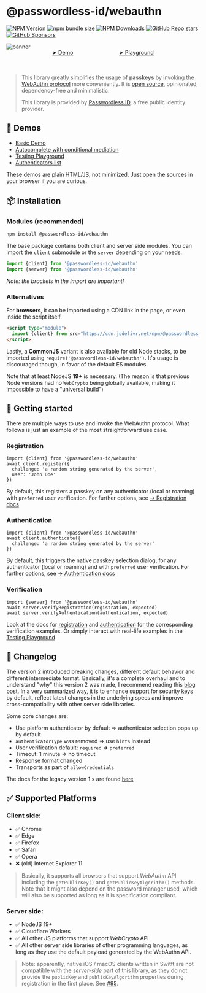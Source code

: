 @passwordless-id/webauthn
=========================

[![NPM Version](https://img.shields.io/npm/v/%40passwordless-id%2Fwebauthn)](https://www.npmjs.com/package/@passwordless-id/webauthn)
[![npm bundle size](https://img.shields.io/bundlephobia/minzip/@passwordless-id/webauthn)](https://bundlephobia.com/package/@passwordless-id/webauthn)
[![NPM Downloads](https://img.shields.io/npm/dm/%40passwordless-id%2Fwebauthn)](https://www.npmjs.com/package/@passwordless-id/webauthn)
[![GitHub Repo stars](https://img.shields.io/github/stars/passwordless-id/webauthn)](https://github.com/passwordless-id/webauthn)
[![GitHub Sponsors](https://img.shields.io/github/sponsors/passwordless-id?style=social&logo=githubsponsors)](https://github.com/sponsors/passwordless-id)


![banner](img/banner-biometric-auth.svg)

<div style="margin: -1rem 0 3rem; display: flex; justify-content: space-evenly;">
  <a href="/demos/basic.html"      class="btn btn-primary btn-lg px-5">&#x27A4; Demo</a>
  <a href="/demos/playground.html" class="btn btn-primary btn-lg px-4">&#x27A4; Playground</a>
</div>

> This library greatly simplifies the usage of **passkeys** by invoking the [WebAuthn protocol](https://w3c.github.io/webauthn/) more conveniently. It is [open source](https://github.com/passwordless-id/webauthn), opinionated, dependency-free and minimalistic.
>
> This library is provided by [Passwordless.ID](https://passwordless.id), a free public identity provider.




👀 Demos
---------

- [Basic Demo](/demos/basic.html)
- [Autocomplete with conditional mediation](/demos/conditional-ui.html)
- [Testing Playground](/demos/playground.html)
- [Authenticators list](/demos/authenticators.html)


These demos are plain HTML/JS, not minimized. Just open the sources in your browser if you are curious.



📦 Installation
----------------

### Modules (recommended)

```bash
npm install @passwordless-id/webauthn
```

The base package contains both client and server side modules. You can import the `client` submodule or the `server` depending on your needs.

```js
import {client} from '@passwordless-id/webauthn'
import {server} from '@passwordless-id/webauthn'
```

*Note: the brackets in the import are important!*

### Alternatives

For **browsers**, it can be imported using a CDN link in the page, or even inside the script itself.

```html
<script type="module">
  import {client} from src="https://cdn.jsdelivr.net/npm/@passwordless-id/webauthn@2.0.0/dist/webauthn.min.js"
</script>
```

Lastly, a **CommonJS** variant is also available for old Node stacks, to be imported using `require('@passwordless-id/webauthn')`. It's usage is discouraged though, in favor of the default ES modules.

Note that at least NodeJS **19+** is necessary. (The reason is that previous Node versions had no `WebCrypto` being globally available, making it impossible to have a "universal build")


🚀 Getting started
-------------------

There are multiple ways to use and invoke the WebAuthn protocol.
What follows is just an example of the most straightforward use case. 

### Registration

```
import {client} from '@passwordless-id/webauthn'
await client.register({
  challenge: 'a random string generated by the server',
  user: 'John Doe'
})
```

By default, this registers a passkey on any authenticator (local or roaming) with `preferred` user verification. For further options, see [&rarr; Registration docs](/registration/)


### Authentication

```
import {client} from '@passwordless-id/webauthn'
await client.authenticate({
  challenge: 'a random string generated by the server'
})
```

By default, this triggers the native passkey selection dialog, for any authenticator (local or roaming) and with  `preferred` user verification. For further options, see [&rarr; Authentication docs](/authentication/)


### Verification

```
import {server} from '@passwordless-id/webauthn'
await server.verifyRegistration(registration, expected)
await server.verifyAuthentication(authentication, expected)
```
Look at the docs for [registration](/registration/) and [authentication](/authentication/) for the corresponding verification examples.
Or simply interact with real-life examples in the [Testing Playground](/demos/playground.html).

<!--

🛠️ A tool vs a solution
------------------------

This library is a tool to implement passkeys for your website. Whether it is the main mechanism or to improve an existing authentication system, it is flexible enough to do both. However, you may also need to...

- Register multiple authenticators per account
- Verify e-mail address upon registration
- Have account recovery mechanisms
- Detect suspicious activity
- Upload a user portrait
- Manage the user profile
- ...and so on

Basically, this library is just a tool to realize something bigger. If you just want to "register" and "authenticate" users without dealing with the intricacies, a "solution" like [Passwordless.ID](https://passwordless.id) would be more suited. It's free and (soon) open source too, so there is no need for you to re-invent the wheel.

-->

📃 Changelog
-------------

The version 2 introduced breaking changes, different default behavior and different intermediate format. Basically, it's a complete overhaul and to understand "why" this version 2 was made, I recommend reading this [blog post](https://blog.passwordless.id/passkeys-webauthn-library-v20-is-there#heading-why-a-version-2). In a very summarized way, it is to enhance support for security keys by default, reflect latest changes in the underlying specs and improve cross-compatibility with other server side libraries.

Some core changes are:

- Use platform authenticator by default => authenticator selection pops up by default
- `authenticatorType` was removed => use `hints` instead
- User verification default: `required` => `preferred`
- Timeout: 1 minute => no timeout
- Response format changed
- Transports as part of `allowCredentials`

The docs for the legacy version 1.x are found [here](/version-1)



✅ Supported Platforms
-----------------------

### Client side:

- ✅ Chrome
- ✅ Edge
- ✅ Firefox
- ✅ Safari
- ✅ Opera
- ❌ (old) Internet Explorer 11

> Basically, it supports all browsers that support *WebAuthn* API including the `getPublicKey()` and `getPublicKeyAlgorithm()` methods. Note that it might also depend on the password manager used, which will also be supported as long as it is specification compliant.


### Server side:

- ✅ NodeJS 19+
- ✅ Cloudflare Workers
- ✅ All other JS platforms that support *WebCrypto* API
- ✅ All other server side libraries of other programming languages, as long as they use the default payload generated by the WebAuthn API.

> Note: apparently, native iOS / macOS clients written in Switft are not compatible with the *server-side* part of this library, as they do not provide the `publicKey` and `publicKeyAlgorithm` properties during registration in the first place. See [#95](https://github.com/passwordless-id/webauthn/issues/95).

